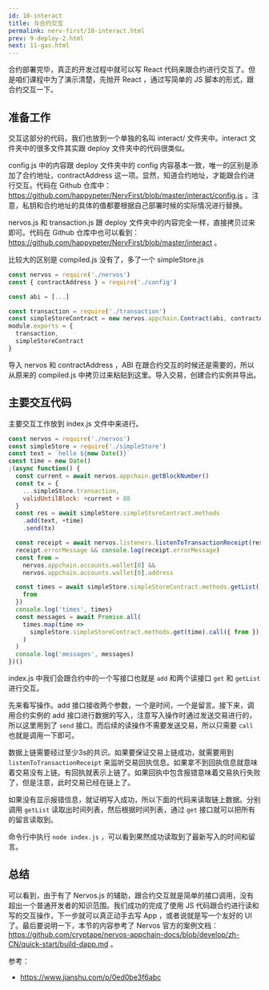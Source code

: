 ```yaml
---
id: 10-interact
title: 与合约交互
permalink: nerv-first/10-interact.html
prev: 9-deploy-2.html
next: 11-gas.html
---
```


合约部署完毕，真正的开发过程中就可以写 React 代码来跟合约进行交互了。但是咱们课程中为了演示清楚，先抛开 React ，通过写简单的 JS 脚本的形式，跟合约交互一下。

## 准备工作

交互这部分的代码，我们也放到一个单独的名叫 interact/ 文件夹中。interact 文件夹中的很多文件其实跟 deploy 文件夹中的代码很类似。

config.js 中的内容跟 deploy 文件夹中的 config 内容基本一致，唯一的区别是添加了合约地址，contractAddress 这一项。显然，知道合约地址，才能跟合约进行交互。代码在 Github 仓库中：https://github.com/happypeter/NervFirst/blob/master/interact/config.js 。注意，私钥和合约地址的具体的值都要根据自己部署时候的实际情况进行替换。

nervos.js 和 transaction.js 跟 deploy 文件夹中的内容完全一样，直接拷贝过来即可。代码在 Github 仓库中也可以看到：https://github.com/happypeter/NervFirst/blob/master/interact 。

比较大的区别是 compiled.js 没有了，多了一个 simpleStore.js 

```js
const nervos = require('./nervos')
const { contractAddress } = require('./config')

const abi = [...]

const transaction = require('./transaction')
const simpleStoreContract = new nervos.appchain.Contract(abi, contractAddress)
module.exports = {
  transaction,
  simpleStoreContract
}
```

导入 nervos 和 contractAddress ，ABI 在跟合约交互的时候还是需要的，所以从原来的 compiled.js 中拷贝过来粘贴到这里。导入交易，创建合约实例并导出。


## 主要交互代码

主要交互工作放到 index.js 文件中来进行。

```js
const nervos = require('./nervos')
const simpleStore = require('./simpleStore')
const text = `hello ${new Date()}`
const time = new Date()
;(async function() {
  const current = await nervos.appchain.getBlockNumber()
  const tx = {
    ...simpleStore.transaction,
    validUntilBlock: +current + 88
  }
  const res = await simpleStore.simpleStoreContract.methods
    .add(text, +time)
    .send(tx)

  const receipt = await nervos.listeners.listenToTransactionReceipt(res.hash)
  receipt.errorMessage && console.log(receipt.errorMessage)
  const from =
    nervos.appchain.accounts.wallet[0] &&
    nervos.appchain.accounts.wallet[0].address

  const times = await simpleStore.simpleStoreContract.methods.getList().call({
    from
  })
  console.log('times', times)
  const messages = await Promise.all(
    times.map(time =>
      simpleStore.simpleStoreContract.methods.get(time).call({ from })
    )
  )
  console.log('messages', messages)
})()
```

index.js 中我们会跟合约中的一个写接口也就是 `add` 和两个读接口 `get` 和 `getList` 进行交互。

先来看写操作。add 接口接收两个参数，一个是时间，一个是留言。接下来，调用合约实例的 add 接口进行数据的写入，注意写入操作时通过发送交易进行的，所以这里用到了 `send` 接口。而后续的读操作不需要发送交易，所以只需要 `call` 也就是调用一下即可。

数据上链需要经过至少3s的共识。如果要保证交易上链成功，就需要用到 `listenToTransactionReceipt` 来监听交易回执信息。如果拿不到回执信息就意味着交易没有上链。有回执就表示上链了。如果回执中包含报错意味着交易执行失败了，但是注意，此时交易已经在链上了。

如果没有显示报错信息，就证明写入成功，所以下面的代码来读取链上数据。分别调用 `getList` 读取出时间列表，然后根据时间列表，通过 `get` 接口就可以把所有的留言读取到。

命令行中执行 `node index.js` ，可以看到果然成功读取到了最新写入的时间和留言。

## 总结

可以看到，由于有了 Nervos.js 的辅助，跟合约交互就是简单的接口调用，没有超出一个普通开发者的知识范围。我们成功的完成了使用 JS 代码跟合约进行读和写的交互操作，下一步就可以真正动手去写 App ，或者说就是写一个友好的 UI 了。最后要说明一下，本节的内容参考了 Nervos 官方的案例文档： https://github.com/cryptape/nervos-appchain-docs/blob/develop/zh-CN/quick-start/build-dapp.md 。

参考：

- https://www.jianshu.com/p/0ed0be3f6abc
